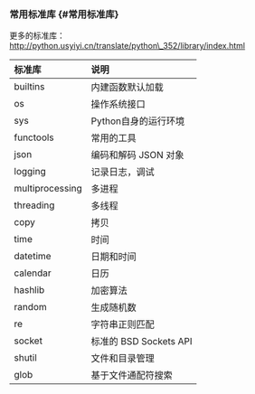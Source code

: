 ### 常用标准库 {#常用标准库}

更多的标准库：http://python.usyiyi.cn/translate/python\_352/library/index.html

| 标准库 | 说明 |
| :--- | :--- |
| builtins | 内建函数默认加载 |
| os | 操作系统接口 |
| sys | Python自身的运行环境 |
| functools | 常用的工具 |
| json | 编码和解码 JSON 对象 |
| logging | 记录日志，调试 |
| multiprocessing | 多进程 |
| threading | 多线程 |
| copy | 拷贝 |
| time | 时间 |
| datetime | 日期和时间 |
| calendar | 日历 |
| hashlib | 加密算法 |
| random | 生成随机数 |
| re | 字符串正则匹配 |
| socket | 标准的 BSD Sockets API |
| shutil | 文件和目录管理 |
| glob | 基于文件通配符搜索 |













